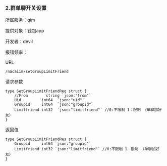 ### **2.群单聊开关设置**

所属服务：qim

提供对象：钱包app

开发者：devil

报错频率：

URL

```
/nacaiim/setGroupLimitFriend
```

请求参数

    type SetGroupLimitFriendReq struct {
        //From        string `json:"from"`
        Uid         int64  `json:"uid"`
        Groupid     int64  `json:"groupid"`
        Limitfriend int32  `json:"limitfriend"` //0:不限制 1：限制 （单聊加好友）
    }

返回值

    type SetGroupLimitFriendRes struct {
        Groupid     int64 `json:"groupid"`
        Limitfriend int32 `json:"limitfriend"` //0:不限制 1：限制 （单聊加好友）
    }



